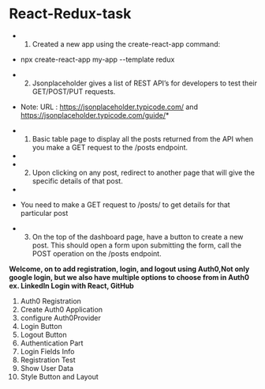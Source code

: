 # React-Redux-task
* 1)	Created a new app using the create-react-app command: 
* npx create-react-app my-app --template redux
* 2)	Jsonplaceholder gives a list of REST API’s for developers to test their GET/POST/PUT requests. 

* Note: URL : https://jsonplaceholder.typicode.com/ and https://jsonplaceholder.typicode.com/guide/*  

* 1)	Basic table page to display all the posts returned from the API when you make a GET request to the /posts endpoint. 
* 
* 2)	Upon clicking on any post, redirect to another page that will give the specific details of that post. 
* 
* You need to make a GET request to /posts/<id> to get details for that particular post
  
* 3)	On the top of the dashboard page, have a button to create a new post. This should open a form upon submitting the form, call the POST operation on the /posts endpoint.

**Welcome, on to add registration, login, and logout using Auth0,Not only google login, but we also have multiple options to choose from in Auth0 ex. LinkedIn Login with React, GitHub**

1) Auth0 Registration
2) Create Auth0 Application 
3) configure Auth0Provider
4) Login Button
5) Logout Button
6) Authentication Part
7) Login Fields Info
8) Registration Test
9) Show User Data
10) Style Button and Layout
